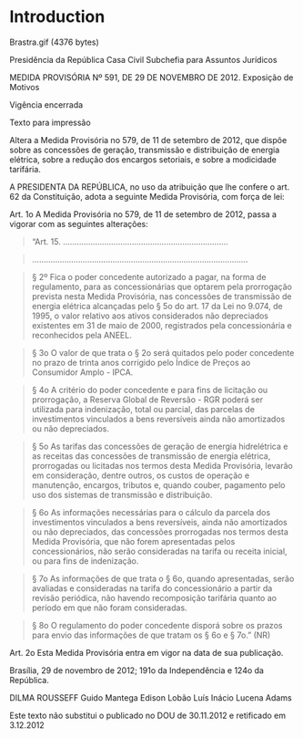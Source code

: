 # Introduction #

Brastra.gif (4376 bytes)


Presidência da República
Casa Civil
Subchefia para Assuntos Jurídicos

MEDIDA PROVISÓRIA Nº 591, DE 29 DE NOVEMBRO DE 2012.
Exposição de Motivos

Vigência encerrada

Texto para impressão


Altera a Medida Provisória no 579, de 11 de setembro de 2012, que dispõe sobre as concessões de geração, transmissão e distribuição de energia elétrica, sobre a redução dos encargos setoriais, e sobre a modicidade tarifária.

A PRESIDENTA DA REPÚBLICA, no uso da atribuição que lhe confere o art. 62 da Constituição, adota a seguinte Medida Provisória, com força de lei:

Art. 1o  A Medida Provisória no 579, de 11 de setembro de 2012, passa a vigorar com as seguintes alterações:

> “Art. 15.  ........................................................................

> ..............................................................................................

> § 2º Fica o poder concedente autorizado a pagar, na forma de regulamento, para as concessionárias que optarem pela prorrogação prevista nesta Medida Provisória, nas concessões de transmissão de energia elétrica alcançadas pelo § 5o do art. 17 da Lei no 9.074, de 1995, o valor relativo aos ativos considerados não depreciados existentes em 31 de maio de 2000, registrados pela concessionária e reconhecidos pela ANEEL.

> § 3o O valor de que trata o § 2o será quitados pelo poder concedente no prazo de trinta anos corrigido pelo Índice de Preços ao Consumidor Amplo - IPCA.

> § 4o A critério do poder concedente e para fins de licitação ou prorrogação, a Reserva Global de Reversão - RGR poderá ser utilizada para indenização, total ou parcial, das parcelas de investimentos vinculados a bens reversíveis ainda não amortizados ou não depreciados.

> § 5o As tarifas das concessões de geração de energia hidrelétrica e as receitas das concessões de transmissão de energia elétrica, prorrogadas ou licitadas nos termos desta Medida Provisória, levarão em consideração, dentre outros, os custos de operação e manutenção, encargos, tributos e, quando couber, pagamento pelo uso dos sistemas de transmissão e distribuição.

> § 6o As informações necessárias para o cálculo da parcela dos investimentos vinculados a bens reversíveis, ainda não amortizados ou não depreciados, das concessões prorrogadas nos termos desta Medida Provisória, que não forem apresentadas pelos concessionários, não serão consideradas na tarifa ou receita inicial, ou para fins de indenização.

> § 7o As informações de que trata o § 6o, quando apresentadas, serão avaliadas e consideradas na tarifa do concessionário a partir da revisão periódica, não havendo recomposição tarifária quanto ao período em que não foram consideradas.

> § 8o O regulamento do poder concedente disporá sobre os prazos para envio das informações de que tratam os § 6o e § 7o.” (NR)

Art. 2o  Esta Medida Provisória entra em vigor na data de sua publicação.

Brasília, 29 de novembro de 2012; 191o da Independência e 124o da República.

DILMA ROUSSEFF
Guido Mantega
Edison Lobão
Luís Inácio Lucena Adams

Este texto não substitui o publicado no DOU de 30.11.2012 e retificado em 3.12.2012









